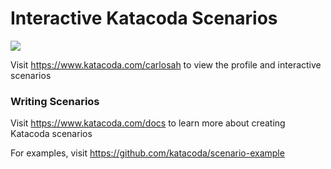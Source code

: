 # Interactive Katacoda Scenarios

[![](http://shields.katacoda.com/katacoda/carlosah/count.svg)](https://www.katacoda.com/carlosah "Get your profile on Katacoda.com")

Visit https://www.katacoda.com/carlosah to view the profile and interactive scenarios

### Writing Scenarios
Visit https://www.katacoda.com/docs to learn more about creating Katacoda scenarios

For examples, visit https://github.com/katacoda/scenario-example
